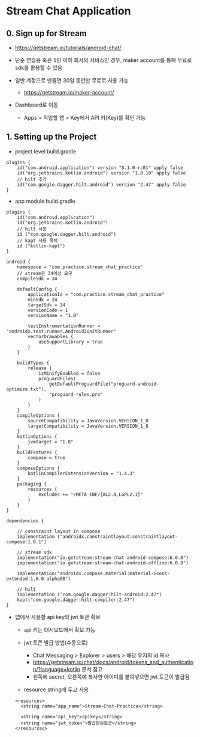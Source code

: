 # Stream Chat Application

## 0. Sign up for Stream

* https://getstream.io/tutorials/android-chat/
* 단순 연습용 혹은 5인 이하 회사의 서비스인 경우, maker account를 통해 무료로 sdk를 활용할 수 있음
* 일반 계정으로 만들면 30일 동안만 무료로 사용 가능
  * https://getstream.io/maker-account/

* Dashboard로 이동
  * Apps > 작업할 앱 > Key에서 API 키(Key)를 확인 가능

## 1. Setting up the Project

* project level build.gradle
```
plugins {
    id("com.android.application") version "8.1.0-rc01" apply false
    id("org.jetbrains.kotlin.android") version "1.8.10" apply false
    // hilt 추가
    id("com.google.dagger.hilt.android") version "2.47" apply false
}
```

* app module build.gradle
```
plugins {
    id("com.android.application")
    id("org.jetbrains.kotlin.android")
    // hilt 사용
    id ("com.google.dagger.hilt.android")
    // kapt 사용 목적
    id ("kotlin-kapt")
}

android {
    namespace = "com.practice.stream_chat_practice"
    // stream은 34이상 요구
    compileSdk = 34

    defaultConfig {
        applicationId = "com.practice.stream_chat_practice"
        minSdk = 24
        targetSdk = 34
        versionCode = 1
        versionName = "1.0"

        testInstrumentationRunner = "androidx.test.runner.AndroidJUnitRunner"
        vectorDrawables {
            useSupportLibrary = true
        }
    }

    buildTypes {
        release {
            isMinifyEnabled = false
            proguardFiles(
                getDefaultProguardFile("proguard-android-optimize.txt"),
                "proguard-rules.pro"
            )
        }
    }
    compileOptions {
        sourceCompatibility = JavaVersion.VERSION_1_8
        targetCompatibility = JavaVersion.VERSION_1_8
    }
    kotlinOptions {
        jvmTarget = "1.8"
    }
    buildFeatures {
        compose = true
    }
    composeOptions {
        kotlinCompilerExtensionVersion = "1.4.3"
    }
    packaging {
        resources {
            excludes += "/META-INF/{AL2.0,LGPL2.1}"
        }
    }
}

dependencies {

    // constraint layout in compose
    implementation ("androidx.constraintlayout:constraintlayout-compose:1.0.1")

    // stream sdk
    implementation("io.getstream:stream-chat-android-compose:6.0.8")
    implementation("io.getstream:stream-chat-android-offline:6.0.8")

    implementation("androidx.compose.material:material-icons-extended:1.6.0-alpha08")

    // hilt
    implementation ("com.google.dagger:hilt-android:2.47")
    kapt("com.google.dagger:hilt-compiler:2.47")
}
```

* 앱에서 사용할 api key와 jwt 토큰 확보
  * api 키는 대시보드에서 확보 가능
  * jwt 토큰 발급 방법(수동으로)
    * Chat Messaging > Explorer > users > 해당 유저의 id 복사
    * https://getstream.io/chat/docs/android/tokens_and_authentication/?language=kotlin 문서 참고
    * 왼쪽에 secret, 오른쪽에 복사한 아이디를 붙여넣으면 jwt 토큰이 발급됨

  * resource string에 두고 사용
  ```
  <resources>
    <string name="app_name">Stream-Chat-Practice</string>

    <string name="api_key">apikey</string>
    <string name="jwt_token">발급받은토큰</string>
  </resources>
  ```
  
